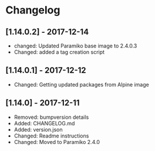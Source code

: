 # Changelog

## [1.14.0.2] - 2017-12-14

* changed: Updated Paramiko base image to 2.4.0.3
* Changed: added a tag creation script

## [1.14.0.1] - 2017-12-12

* Changed: Getting updated packages from Alpine image

## [1.14.0] - 2017-12-11

* Removed: bumpversion details
* Added: CHANGELOG.md
* Added: version.json
* Changed: Readme instructions
* Changed: Moved to Paramiko 2.4.0
